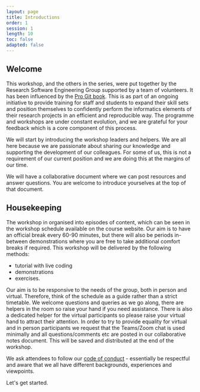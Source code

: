 ```yaml
---
layout: page
title: Introductions
order: 1
session: 1
length: 10
toc: false
adapted: false
---
```


## Welcome

This workshop, and the others in the series, were put together by the Research Software Engineering Group supported by a team of volunteers.
It has been influenced by the [Pro Git book](https://git-scm.com/book/en/v2).
This is as part of an ongoing initiative to provide training for staff and students to expand their skill sets and position themselves to confidently perform the informatics elements of their research projects in an efficient and reproducible way.
The programme and workshops are under constant evolution, and we are grateful for your feedback which is a core component of this process.

We will start by introducing the workshop leaders and helpers. We are all here because we are passionate about sharing our knowledge and supporting the development of our colleagues. For some of us, this is not a requirement of our current position and we are doing this at the margins of our time.

We will have a collaborative document where we can post resources and answer questions.
You are welcome to introduce yourselves at the top of that document.

## Housekeeping

The workshop in organised into episodes of content, which can be seen in the workshop schedule available on the course website.
Our aim is to have an official break every 60-90 minutes, but there will also be periods in-between demonstrations where you are free to take additional comfort breaks if required.
This workshop will be delivered by the following methods:

- tutorial with live coding
- demonstrations
- exercises.

<!--Inclusion of interactive quizzes?-->

Our aim is to be responsive to the needs of the group, both in person and virtual. Therefore, think of the schedule as a guide rather than a strict timetable. We welcome questions and queries as we go along, there are helpers in the room so raise your hand if you need assistance. There is also a dedicated helper for the virtual participants so please raise your virtual hand to attract their attention. In order to try to provide equality for virtual and in person participants we request that the Teams/Zoom chat is used minimally and all questions/comments etc are posted in our collaborative notes document. This will be saved and distributed at the end of the workshop.  

We ask attendees to follow our [code of conduct](code.html) - essentially be respectful and aware that we all have different backgrounds, experiences and viewpoints.

Let's get started.
